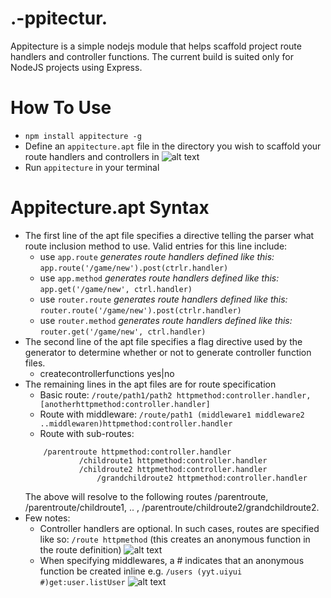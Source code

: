 # .-ppitectur.
Appitecture is a simple nodejs module that helps scaffold project route handlers and controller functions. The current build is suited only for NodeJS projects using Express.

# How To Use
- `npm install appitecture -g`
- Define an `appitecture.apt` file in the directory you wish to scaffold your route handlers and controllers in ![alt text](https://farm8.staticflickr.com/7053/26245480323_d5e5c14972_b.jpg "Appitecture.apt")
- Run `appitecture` in your terminal

# Appitecture.apt Syntax
- The first line of the apt file specifies a directive telling the parser what route inclusion method to use. Valid entries for this line include:
	- use `app.route` _generates route handlers defined like this:_ `app.route('/game/new').post(ctrlr.handler)`
	- use `app.method` _generates route handlers defined like this:_ `app.get('/game/new', ctrl.handler)`
	- use `router.route` _generates route handlers defined like this:_ `router.route('/game/new').post(ctrlr.handler)`
	- use `router.method` _generates route handlers defined like this:_ `router.get('/game/new', ctrl.handler)`
- The second line of the apt file specifies a flag directive used by the generator to determine whether or not to generate controller function files.
	- createcontrollerfunctions yes|no
- The remaining lines in the apt files are for route specification 
	- Basic route: `/route/path1/path2 httpmethod:controller.handler,[anotherhttpmethod:controller.handler]`
	- Route with middleware: `/route/path1 (middleware1 middleware2 ..middlewaren)httpmethod:controller.handler`
	- Route with sub-routes: 
	```
		/parentroute httpmethod:controller.handler
		   		/childroute1 httpmethod:controller.handler
		   		/childroute2 httpmethod:controller.handler
		   			/grandchildroute2 httpmethod:controller.handler
	```
	The above will resolve to the following routes /parentroute, /parentroute/childroute1, .. , /parentroute/childroute2/grandchildroute2.
- Few notes:
	- Controller handlers are optional. In such cases, routes are specified like so: `/route httpmethod` (this creates an anonymous function in the route definition) ![alt text](https://farm8.staticflickr.com/7376/26756535052_2cf4e3b31e_b.jpg "Appitecture.apt") 
	- When specifying middlewares, a # indicates that an anonymous function be created inline e.g. `/users (yyt.uiyui #)get:user.listUser` 
	![alt text](https://farm8.staticflickr.com/7533/26245962753_c166ece7c3_b.jpg "Appitecture.apt")

